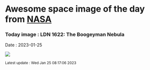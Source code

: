 
# Awesome space image of the day from [NASA](https://api.nasa.gov/)

### Today image : LDN 1622: The Boogeyman Nebula
Date : 2023-01-25

![](https://apod.nasa.gov/apod/image/2301/LDN1622_Carter_960.jpg)

<small>Latest update : Wed Jan 25 08:17:06 2023</small>
        